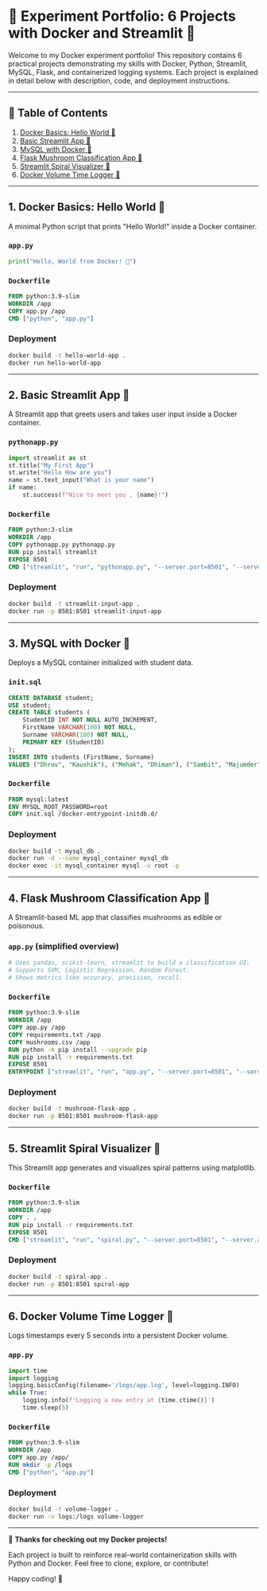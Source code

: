 # 🎢 Experiment Portfolio: 6 Projects with Docker and Streamlit 🚀

Welcome to my Docker experiment portfolio! This repository contains 6 practical projects demonstrating my skills with Docker, Python, Streamlit, MySQL, Flask, and containerized logging systems. Each project is explained in detail below with description, code, and deployment instructions.

---

## 📁 Table of Contents

1. [Docker Basics: Hello World 🐫](#1-docker-basics-hello-world-)
2. [Basic Streamlit App 🐍](#2-basic-streamlit-app-)
3. [MySQL with Docker 💄](#3-mysql-with-docker-)
4. [Flask Mushroom Classification App 🍄](#4-flask-mushroom-classification-app-)
5. [Streamlit Spiral Visualizer 🔀](#5-streamlit-spiral-visualizer-)
6. [Docker Volume Time Logger 📀](#6-docker-volume-time-logger-)

---

## 1. Docker Basics: Hello World 🐫

A minimal Python script that prints "Hello World!" inside a Docker container.

### `app.py`
```python
print("Hello, World from Docker! 🐫")
```

### `Dockerfile`
```dockerfile
FROM python:3.9-slim
WORKDIR /app
COPY app.py /app
CMD ["python", "app.py"]
```

### Deployment
```bash
docker build -t hello-world-app .
docker run hello-world-app
```

---

## 2. Basic Streamlit App 🐍

A Streamlit app that greets users and takes user input inside a Docker container.

### `pythonapp.py`
```python
import streamlit as st
st.title("My First App")
st.write("Hello How are you")
name = st.text_input("What is your name")
if name:
    st.success(f"Nice to meet you , {name}!")
```

### `Dockerfile`
```dockerfile
FROM python:3-slim
WORKDIR /app
COPY pythonapp.py pythonapp.py
RUN pip install streamlit
EXPOSE 8501
CMD ["streamlit", "run", "pythonapp.py", "--server.port=8501", "--server.address=0.0.0.0"]
```

### Deployment
```bash
docker build -t streamlit-input-app .
docker run -p 8501:8501 streamlit-input-app
```

---

## 3. MySQL with Docker 💄

Deploys a MySQL container initialized with student data.

### `init.sql`
```sql
CREATE DATABASE student;
USE student;
CREATE TABLE students (
    StudentID INT NOT NULL AUTO_INCREMENT,
    FirstName VARCHAR(100) NOT NULL,
    Surname VARCHAR(100) NOT NULL,
    PRIMARY KEY (StudentID)
);
INSERT INTO students (FirstName, Surname)
VALUES ("Dhruv", "Kaushik"), ("Mehak", "Dhiman"), ("Sambit", "Majumder"), ("Saurabh", "Singh");
```

### `Dockerfile`
```dockerfile
FROM mysql:latest
ENV MYSQL_ROOT_PASSWORD=root
COPY init.sql /docker-entrypoint-initdb.d/
```

### Deployment
```bash
docker build -t mysql_db .
docker run -d --name mysql_container mysql_db
docker exec -it mysql_container mysql -u root -p
```

---

## 4. Flask Mushroom Classification App 🍄

A Streamlit-based ML app that classifies mushrooms as edible or poisonous.

### `app.py` (simplified overview)
```python
# Uses pandas, scikit-learn, streamlit to build a classification UI.
# Supports SVM, Logistic Regression, Random Forest.
# Shows metrics like accuracy, precision, recall.
```

### `Dockerfile`
```dockerfile
FROM python:3.9-slim
WORKDIR /app
COPY app.py /app
COPY requirements.txt /app
COPY mushrooms.csv /app
RUN python -m pip install --upgrade pip
RUN pip install -r requirements.txt
EXPOSE 8501
ENTRYPOINT ["streamlit", "run", "app.py", "--server.port=8501", "--server.address=0.0.0.0"]
```

### Deployment
```bash
docker build -t mushroom-flask-app .
docker run -p 8501:8501 mushroom-flask-app
```

---

## 5. Streamlit Spiral Visualizer 🔀

This Streamlit app generates and visualizes spiral patterns using matplotlib.

### `Dockerfile`
```dockerfile
FROM python:3.9-slim
WORKDIR /app
COPY . .
RUN pip install -r requirements.txt
EXPOSE 8501
CMD ["streamlit", "run", "spiral.py", "--server.port=8501", "--server.address=0.0.0.0"]
```

### Deployment
```bash
docker build -t spiral-app .
docker run -p 8501:8501 spiral-app
```

---

## 6. Docker Volume Time Logger 📀

Logs timestamps every 5 seconds into a persistent Docker volume.

### `app.py`
```python
import time
import logging
logging.basicConfig(filename='/logs/app.log', level=logging.INFO)
while True:
    logging.info(f'Logging a new entry at {time.ctime()}')
    time.sleep(5)
```

### `Dockerfile`
```dockerfile
FROM python:3.9-slim
WORKDIR /app
COPY app.py /app/
RUN mkdir -p /logs
CMD ["python", "app.py"]
```

### Deployment
```bash
docker build -t volume-logger .
docker run -v logs:/logs volume-logger
```

---

🎉 **Thanks for checking out my Docker projects!**

Each project is built to reinforce real-world containerization skills with Python and Docker. Feel free to clone, explore, or contribute!

Happy coding! 🚀
